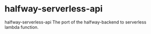 # halfway-serverless-api
halfway-serverless-api   The port of the halfway-backend to serverless lambda function.
